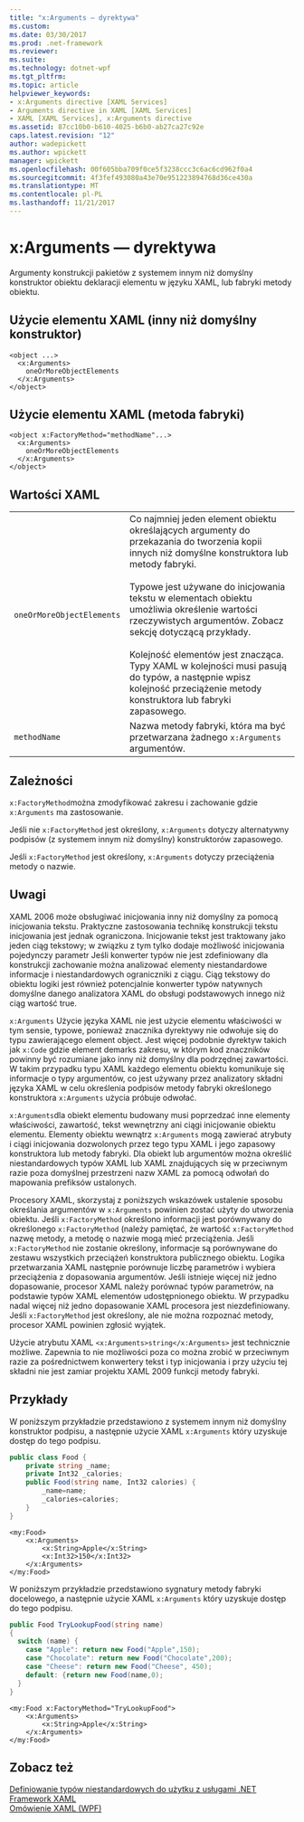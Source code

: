 ```yaml
---
title: "x:Arguments — dyrektywa"
ms.custom: 
ms.date: 03/30/2017
ms.prod: .net-framework
ms.reviewer: 
ms.suite: 
ms.technology: dotnet-wpf
ms.tgt_pltfrm: 
ms.topic: article
helpviewer_keywords:
- x:Arguments directive [XAML Services]
- Arguments directive in XAML [XAML Services]
- XAML [XAML Services], x:Arguments directive
ms.assetid: 87cc10b0-b610-4025-b6b0-ab27ca27c92e
caps.latest.revision: "12"
author: wadepickett
ms.author: wpickett
manager: wpickett
ms.openlocfilehash: 00f605bba709f0ce5f3238ccc3c6ac6cd962f0a4
ms.sourcegitcommit: 4f3fef493080a43e70e951223894768d36ce430a
ms.translationtype: MT
ms.contentlocale: pl-PL
ms.lasthandoff: 11/21/2017
---
```

# <a name="xarguments-directive"></a>x:Arguments — dyrektywa
Argumenty konstrukcji pakietów z systemem innym niż domyślny konstruktor obiektu deklaracji elementu w języku XAML, lub fabryki metody obiektu.  
  
## <a name="xaml-element-usage-nondefault-constructor"></a>Użycie elementu XAML (inny niż domyślny konstruktor)  
  
```  
<object ...>  
  <x:Arguments>  
    oneOrMoreObjectElements  
  </x:Arguments>  
</object>  
```  
  
## <a name="xaml-element-usage-factory-method"></a>Użycie elementu XAML (metoda fabryki)  
  
```  
<object x:FactoryMethod="methodName"...>  
  <x:Arguments>  
    oneOrMoreObjectElements  
  </x:Arguments>  
</object>  
```  
  
## <a name="xaml-values"></a>Wartości XAML  
  
|||  
|-|-|  
|`oneOrMoreObjectElements`|Co najmniej jeden element obiektu określających argumenty do przekazania do tworzenia kopii innych niż domyślne konstruktora lub metody fabryki.<br /><br /> Typowe jest używane do inicjowania tekstu w elementach obiektu umożliwia określenie wartości rzeczywistych argumentów. Zobacz sekcję dotyczącą przykłady.<br /><br /> Kolejność elementów jest znacząca. Typy XAML w kolejności musi pasują do typów, a następnie wpisz kolejność przeciążenie metody konstruktora lub fabryki zapasowego.|  
|`methodName`|Nazwa metody fabryki, która ma być przetwarzana żadnego `x:Arguments` argumentów.|  
  
## <a name="dependencies"></a>Zależności  
 `x:FactoryMethod`można zmodyfikować zakresu i zachowanie gdzie `x:Arguments` ma zastosowanie.  
  
 Jeśli nie `x:FactoryMethod` jest określony, `x:Arguments` dotyczy alternatywny podpisów (z systemem innym niż domyślny) konstruktorów zapasowego.  
  
 Jeśli `x:FactoryMethod` jest określony, `x:Arguments` dotyczy przeciążenia metody o nazwie.  
  
## <a name="remarks"></a>Uwagi  
 XAML 2006 może obsługiwać inicjowania inny niż domyślny za pomocą inicjowania tekstu. Praktyczne zastosowania technikę konstrukcji tekstu inicjowania jest jednak ograniczona. Inicjowanie tekst jest traktowany jako jeden ciąg tekstowy; w związku z tym tylko dodaje możliwość inicjowania pojedynczy parametr Jeśli konwerter typów nie jest zdefiniowany dla konstrukcji zachowanie można analizować elementy niestandardowe informacje i niestandardowych ograniczniki z ciągu. Ciąg tekstowy do obiektu logiki jest również potencjalnie konwerter typów natywnych domyślne danego analizatora XAML do obsługi podstawowych innego niż ciąg wartość true.  
  
 `x:Arguments` Użycie języka XAML nie jest użycie elementu właściwości w tym sensie, typowe, ponieważ znacznika dyrektywy nie odwołuje się do typu zawierającego element object. Jest więcej podobnie dyrektyw takich jak `x:Code` gdzie element demarks zakresu, w którym kod znaczników powinny być rozumiane jako inny niż domyślny dla podrzędnej zawartości. W takim przypadku typu XAML każdego elementu obiektu komunikuje się informacje o typy argumentów, co jest używany przez analizatory składni języka XAML w celu określenia podpisów metody fabryki określonego konstruktora `x:Arguments` użycia próbuje odwołać.  
  
 `x:Arguments`dla obiekt elementu budowany musi poprzedzać inne elementy właściwości, zawartość, tekst wewnętrzny ani ciągi inicjowanie obiektu elementu. Elementy obiektu wewnątrz `x:Arguments` mogą zawierać atrybuty i ciągi inicjowania dozwolonych przez tego typu XAML i jego zapasowy konstruktora lub metody fabryki. Dla obiekt lub argumentów można określić niestandardowych typów XAML lub XAML znajdujących się w przeciwnym razie poza domyślnej przestrzeni nazw XAML za pomocą odwołań do mapowania prefiksów ustalonych.  
  
 Procesory XAML, skorzystaj z poniższych wskazówek ustalenie sposobu określania argumentów w `x:Arguments` powinien zostać użyty do utworzenia obiektu. Jeśli `x:FactoryMethod` określono informacji jest porównywany do określonego `x:FactoryMethod` (należy pamiętać, że wartość `x:FactoryMethod` nazwę metody, a metodę o nazwie mogą mieć przeciążenia. Jeśli `x:FactoryMethod` nie zostanie określony, informacje są porównywane do zestawu wszystkich przeciążeń konstruktora publicznego obiektu. Logika przetwarzania XAML następnie porównuje liczbę parametrów i wybiera przeciążenia z dopasowania argumentów. Jeśli istnieje więcej niż jedno dopasowanie, procesor XAML należy porównać typów parametrów, na podstawie typów XAML elementów udostępnionego obiektu. W przypadku nadal więcej niż jedno dopasowanie XAML procesora jest niezdefiniowany. Jeśli `x:FactoryMethod` jest określony, ale nie można rozpoznać metody, procesor XAML powinien zgłosić wyjątek.  
  
 Użycie atrybutu XAML `<x:Arguments>string</x:Arguments>` jest technicznie możliwe. Zapewnia to nie możliwości poza co można zrobić w przeciwnym razie za pośrednictwem konwertery tekst i typ inicjowania i przy użyciu tej składni nie jest zamiar projektu XAML 2009 funkcji metody fabryki.  
  
## <a name="examples"></a>Przykłady  
 W poniższym przykładzie przedstawiono z systemem innym niż domyślny konstruktor podpisu, a następnie użycie XAML `x:Arguments` który uzyskuje dostęp do tego podpisu.  
  
```csharp  
public class Food {  
    private string _name;  
    private Int32 _calories;  
    public Food(string name, Int32 calories) {  
        _name=name;  
        _calories=calories;  
    }  
}  
```  
  
```xaml  
<my:Food>  
    <x:Arguments>  
        <x:String>Apple</x:String>  
        <x:Int32>150</x:Int32>  
    </x:Arguments>  
</my:Food>  
```  
  
 W poniższym przykładzie przedstawiono sygnatury metody fabryki docelowego, a następnie użycie XAML `x:Arguments` który uzyskuje dostęp do tego podpisu.  
  
```csharp  
public Food TryLookupFood(string name)  
{  
  switch (name) {  
    case "Apple": return new Food("Apple",150);  
    case "Chocolate": return new Food("Chocolate",200);  
    case "Cheese": return new Food("Cheese", 450);  
    default: {return new Food(name,0);  
  }  
}  
```  
  
```xaml  
<my:Food x:FactoryMethod="TryLookupFood">  
    <x:Arguments>  
        <x:String>Apple</x:String>  
    </x:Arguments>  
</my:Food>  
```  
  
## <a name="see-also"></a>Zobacz też  
 [Definiowanie typów niestandardowych do użytku z usługami .NET Framework XAML](../../../docs/framework/xaml-services/defining-custom-types-for-use-with-net-framework-xaml-services.md)  
 [Omówienie XAML (WPF)](../../../docs/framework/wpf/advanced/xaml-overview-wpf.md)
